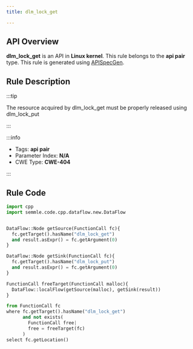 ```yaml
---
title: dlm_lock_get

---
```



## API Overview
**dlm_lock_get** is an API in **Linux kernel**. This rule belongs to the **api pair** type. This rule is generated using [APISpecGen](../../tools/APISpecGen).
## Rule Description

:::tip

The resource acquired by dlm_lock_get must be properly released using dlm_lock_put

:::

:::info

- Tags: **api pair**
- Parameter Index: **N/A**
- CWE Type: **CWE-404**

:::

## Rule Code
```python
import cpp
import semmle.code.cpp.dataflow.new.DataFlow


DataFlow::Node getSource(FunctionCall fc){
  fc.getTarget().hasName("dlm_lock_get")
  and result.asExpr() = fc.getArgument(0)
}

DataFlow::Node getSink(FunctionCall fc){
  fc.getTarget().hasName("dlm_lock_put")
  and result.asExpr() = fc.getArgument(0)
}

FunctionCall freeTarget(FunctionCall malloc){
  DataFlow::localFlow(getSource(malloc), getSink(result))
}

from FunctionCall fc
where fc.getTarget().hasName("dlm_lock_get")
      and not exists(
        FunctionCall free| 
        free = freeTarget(fc)
      )
select fc.getLocation()

    
```